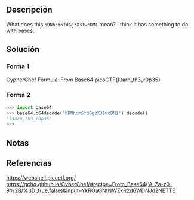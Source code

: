## Descripción
What does this `bDNhcm5fdGgzX3IwcDM1` mean? I think it has something to do with bases.
## Solución
### Forma 1
CypherChef
Formula: From Base64
picoCTF{l3arn_th3_r0p35}

### Forma 2
``` python
>>> import base64
>>> base64.b64decode('bDNhcm5fdGgzX3IwcDM1').decode()
'l3arn_th3_r0p35'
>>> 
```
## Notas
## Referencias
https://webshell.picoctf.org/
https://gchq.github.io/CyberChef/#recipe=From_Base64('A-Za-z0-9%2B/%3D',true,false)&input=YkROaGNtNWZkR2d6WDNJd2NETTE